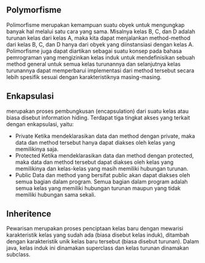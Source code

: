 ## Polymorfisme
Polimorfisme merupakan kemampuan suatu obyek untuk mengungkap banyak hal melalui satu cara yang sama. Misalnya kelas B, C, dan D adalah turunan kelas dari kelas A, maka kita dapat menjalankan method-method dari kelas B, C, dan D hanya dari obyek yang diinstansiasi dengan kelas A. Polimorfisme juga dapat diartikan sebagai suatu konsep pada bahasa pemrograman yang mengizinkan kelas induk untuk mendefinisikan sebuah method general untuk semua kelas turunannya dan selanjutnya kelas turunannya dapat memperbarui implementasi dari method tersebut secara lebih spesifik sesuai dengan karakteristiknya masing-masing.

## Enkapsulasi 
merupakan proses pembungkusan (encapsulation) dari suatu kelas atau biasa disebut information hiding. Terdapat tiga tingkat akses yang terkait dengan enkapsulasi, yaitu:
- Private
    Ketika mendeklarasikan data dan method dengan private, maka data dan method tersebut hanya dapat diakses oleh kelas yang memilikinya saja.
- Protected
    Ketika mendeklarasikan data dan method dengan protected, maka data dan method tersebut dapat diakses oleh kelas yang memilikinya dan kelas-kelas yang masih memiliki hubungan turunan.
- Public
    Data dan method yang bersifat public akan dapat diakses oleh semua bagian dalam program. Semua bagian dalam program adalah semua kelas yang memiliki hubungan turunan maupun yang tidak memiliki hubungan sama sekali.

## Inheritence
Pewarisan merupakan proses penciptaan kelas baru dengan mewarisi karakteristik kelas yang sudah ada (biasa disebut kelas induk), ditambah dengan karakteristik unik kelas baru tersebut (biasa disebut turunan). Dalam java, kelas induk ini dinamakan superclass dan kelas turunan dinamakan subclass.